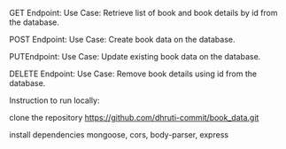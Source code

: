 GET Endpoint:
Use Case: Retrieve list of book and book details by id from the database.


POST Endpoint:
Use Case: Create book data on the database.


PUTEndpoint:
Use Case: Update existing book data on the database.


DELETE Endpoint:
Use Case: Remove book details using id from the database.
 
Instruction to run locally:

clone the repository https://github.com/dhruti-commit/book_data.git

install dependencies mongoose, cors, body-parser, express